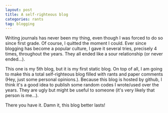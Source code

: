 ```yaml
---
layout: post
title: A self-righteous blog
categories: rants
tag: blogging
---
```


Writing journals has never been my thing, even though I was forced to do so since first grade. Of course, I quitted the moment I could. Ever since blogging has become a popular culture, I gave it several tries, precisely 4 times, throughout the years. They all ended like a sour relationship (or never ended...). 

<!--more-->

This one is my 5th blog, but it is my first static blog. On top of all, I am going to make this a total self-righteous blog filled with rants and paper comments (Hey, just some personal opinions.). Because this blog is hosted by github, I think it's a good idea to publish some random codes I wrote/used over the years. They are ugly but might be useful to someone (it's very likely that person is me...). 

There you have it. Damn it, this blog better lasts! 
